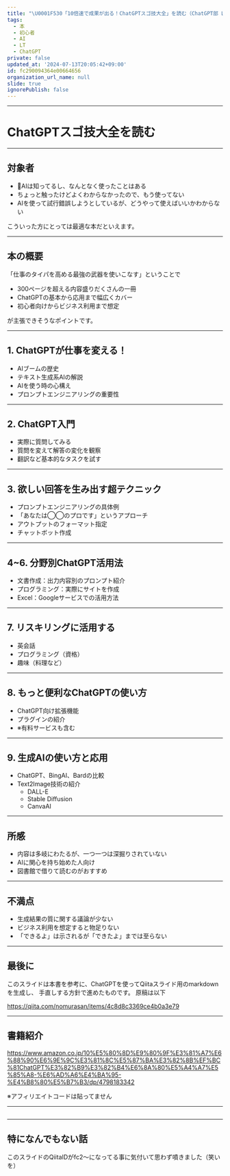```yaml
---
title: "\U0001F530「10倍速で成果が出る！ChatGPTスゴ技大全」を読む（ChatGPT部 LT資料）#46"
tags:
  - 本
  - 初心者
  - AI
  - LT
  - ChatGPT
private: false
updated_at: '2024-07-13T20:05:42+09:00'
id: fc290094364e00664656
organization_url_name: null
slide: true
ignorePublish: false
---
```


---
# ChatGPTスゴ技大全を読む

---
## 対象者
- 🔰AIは知ってるし、なんとなく使ったことはある
- ちょっと触ったけどよくわからなかったので、もう使ってない
- AIを使って試行錯誤しようとしているが、どうやって使えばいいかわからない

こういった方にとっては最適な本だといえます。

---
## 本の概要
「仕事のタイパを高める最強の武器を使いこなす」ということで

- 300ページを超える内容盛りだくさんの一冊
- ChatGPTの基本から応用まで幅広くカバー
- 初心者向けからビジネス利用まで想定

が主張できそうなポイントです。

---
## 1. ChatGPTが仕事を変える！

- AIブームの歴史
- テキスト生成系AIの解説
- AIを使う時の心構え
- プロンプトエンジニアリングの重要性

---
## 2. ChatGPT入門

- 実際に質問してみる
- 質問を変えて解答の変化を観察
- 翻訳など基本的なタスクを試す

---
## 3. 欲しい回答を生み出す超テクニック

- プロンプトエンジニアリングの具体例
- 「あなたは◯◯のプロです」というアプローチ
- アウトプットのフォーマット指定
- チャットボット作成

---
## 4~6. 分野別ChatGPT活用法

- 文書作成：出力内容別のプロンプト紹介
- プログラミング：実際にサイトを作成
- Excel：Googleサービスでの活用方法

---
## 7. リスキリングに活用する

- 英会話
- プログラミング（資格）
- 趣味（料理など）

---
## 8. もっと便利なChatGPTの使い方

- ChatGPT向け拡張機能
- プラグインの紹介
- ※有料サービスも含む

---
## 9. 生成AIの使い方と応用

- ChatGPT、BingAI、Bardの比較
- Text2Image技術の紹介
  - DALL-E
  - Stable Diffusion
  - CanvaAI

---
## 所感

- 内容は多岐にわたるが、一つ一つは深掘りされていない
- AIに関心を持ち始めた人向け
- 図書館で借りて読むのがおすすめ

---
## 不満点

- 生成結果の質に関する議論が少ない
- ビジネス利用を想定すると物足りない
- 「できるよ」は示されるが「できたよ」までは至らない

---
## 最後に

このスライドは本書を参考に、ChatGPTを使ってQiitaスライド用のmarkdownを生成し、
手直しする方針で進めたものです。
原稿は以下

https://qiita.com/nomurasan/items/4c8d8c3369ce4b0a3e79

---
## 書籍紹介
https://www.amazon.co.jp/10%E5%80%8D%E9%80%9F%E3%81%A7%E6%88%90%E6%9E%9C%E3%81%8C%E5%87%BA%E3%82%8B%EF%BC%81ChatGPT%E3%82%B9%E3%82%B4%E6%8A%80%E5%A4%A7%E5%85%A8-%E6%AD%A6%E4%BA%95-%E4%B8%80%E5%B7%B3/dp/4798183342

※アフィリエイトコードは貼ってません

---
## 

---
## 特になんでもない話
このスライドのQiitaIDがfc2〜になってる事に気付いて思わず噴きました（笑いを）
